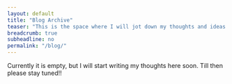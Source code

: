 ```yaml
---
layout: default
title: "Blog Archive"
teaser: "This is the space where I will jot down my thoughts and ideas!"
breadcrumb: true
subheadline: no
permalink: "/blog/"
---
```


Currently it is empty, but I will start writing my thoughts here soon. Till then please stay tuned!!